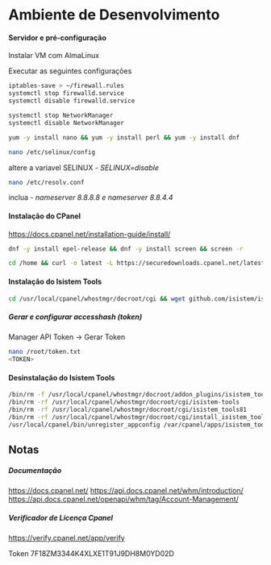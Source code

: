 # Ambiente de Desenvolvimento

#### Servidor e pré-configuração
Instalar VM com AlmaLinux

Executar as seguintes configurações
```sh
iptables-save > ~/firewall.rules
systemctl stop firewalld.service
systemctl disable firewalld.service
```
```sh
systemctl stop NetworkManager
systemctl disable NetworkManager
```
```sh
yum -y install nano && yum -y install perl && yum -y install dnf
```
```sh
nano /etc/selinux/config
```
altere a variavel SELINUX - *SELINUX=disable*

```sh
nano /etc/resolv.conf
```
inclua - *nameserver 8.8.8.8 e nameserver 8.8.4.4*

#### Instalação do CPanel
https://docs.cpanel.net/installation-guide/install/

```sh
dnf -y install epel-release && dnf -y install screen && screen -r
```

```sh
cd /home && curl -o latest -L https://securedownloads.cpanel.net/latest && sh latest
```

#### Instalação do Isistem Tools
```sh
cd /usr/local/cpanel/whostmgr/docroot/cgi && wget github.com/isistem/isistem-tools/raw/main/install_isistem_tools.sh && chmod +x install_isistem_tools.sh && sh install_isistem_tools.sh
```
##### Gerar e configurar accesshash (token)
Manager API Token -> Gerar Token
```sh
nano /root/token.txt
<TOKEN>
```
#### Desinstalação do Isistem Tools
```sh
/bin/rm -f /usr/local/cpanel/whostmgr/docroot/addon_plugins/isistem_tools.png
/bin/rm -rf /usr/local/cpanel/whostmgr/docroot/cgi/isistem-tools
/bin/rm -rf /usr/local/cpanel/whostmgr/docroot/cgi/isistem_tools81
/bin/rm -rf /usr/local/cpanel/whostmgr/docroot/cgi/install_isistem_tools.sh
/usr/local/cpanel/bin/unregister_appconfig /var/cpanel/apps/isistem_tools.conf
```

## Notas
##### Documentação 
https://docs.cpanel.net/
https://api.docs.cpanel.net/whm/introduction/
https://api.docs.cpanel.net/openapi/whm/tag/Account-Management/
##### Verificador de Licença Cpanel
https://verify.cpanel.net/app/verify

Token
7F18ZM3344K4XLXE1T91J9DH8M0YD02D
